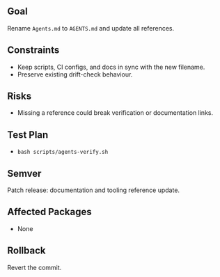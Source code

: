 ## Goal
Rename `Agents.md` to `AGENTS.md` and update all references.

## Constraints
- Keep scripts, CI configs, and docs in sync with the new filename.
- Preserve existing drift-check behaviour.

## Risks
- Missing a reference could break verification or documentation links.

## Test Plan
- `bash scripts/agents-verify.sh`

## Semver
Patch release: documentation and tooling reference update.

## Affected Packages
- None

## Rollback
Revert the commit.
